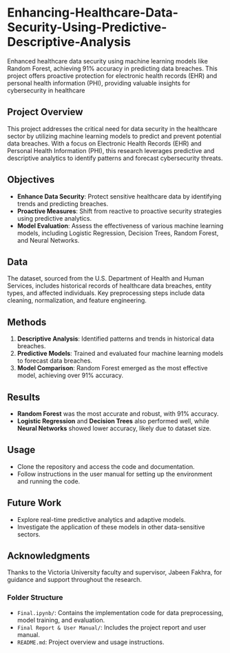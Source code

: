 # Enhancing-Healthcare-Data-Security-Using-Predictive-Descriptive-Analysis
Enhanced healthcare data security using machine learning models like Random Forest, achieving 91% accuracy in predicting data breaches. This project offers proactive protection for electronic health records (EHR) and personal health information (PHI), providing valuable insights for cybersecurity in healthcare

## Project Overview
This project addresses the critical need for data security in the healthcare sector by utilizing machine learning models to predict and prevent potential data breaches. With a focus on Electronic Health Records (EHR) and Personal Health Information (PHI), this research leverages predictive and descriptive analytics to identify patterns and forecast cybersecurity threats.

## Objectives
- **Enhance Data Security**: Protect sensitive healthcare data by identifying trends and predicting breaches.
- **Proactive Measures**: Shift from reactive to proactive security strategies using predictive analytics.
- **Model Evaluation**: Assess the effectiveness of various machine learning models, including Logistic Regression, Decision Trees, Random Forest, and Neural Networks.

## Data
The dataset, sourced from the U.S. Department of Health and Human Services, includes historical records of healthcare data breaches, entity types, and affected individuals. Key preprocessing steps include data cleaning, normalization, and feature engineering.

## Methods
1. **Descriptive Analysis**: Identified patterns and trends in historical data breaches.
2. **Predictive Models**: Trained and evaluated four machine learning models to forecast data breaches.
3. **Model Comparison**: Random Forest emerged as the most effective model, achieving over 91% accuracy.

## Results
- **Random Forest** was the most accurate and robust, with 91% accuracy.
- **Logistic Regression** and **Decision Trees** also performed well, while **Neural Networks** showed lower accuracy, likely due to dataset size.

## Usage
- Clone the repository and access the code and documentation.
- Follow instructions in the user manual for setting up the environment and running the code.

## Future Work
- Explore real-time predictive analytics and adaptive models.
- Investigate the application of these models in other data-sensitive sectors.

## Acknowledgments
Thanks to the Victoria University faculty and supervisor, Jabeen Fakhra, for guidance and support throughout the research.

### Folder Structure
- `Final.ipynb/`: Contains the implementation code for data preprocessing, model training, and evaluation.
- `Final Report & User Manual/`: Includes the project report and user manual.
- `README.md`: Project overview and usage instructions.
  
